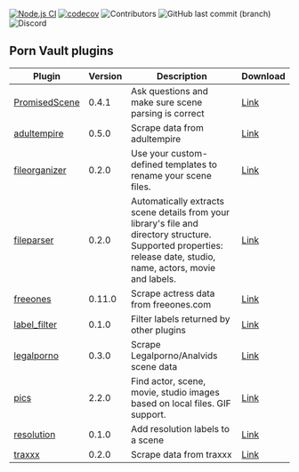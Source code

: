 [![Node.js CI](https://github.com/porn-vault/plugins/actions/workflows/nodejs.yml/badge.svg)](https://github.com/porn-vault/plugins/actions/workflows/nodejs.yml)
[![codecov](https://codecov.io/gh/porn-vault/plugins/branch/master/graph/badge.svg?token=BL7X51KUGW)](https://codecov.io/gh/porn-vault/plugins)
![Contributors](https://img.shields.io/github/contributors/porn-vault/plugins)
![GitHub last commit (branch)](https://img.shields.io/github/last-commit/porn-vault/plugins/master)
![Discord](https://img.shields.io/discord/652499331265331245)

## Porn Vault plugins

| Plugin                                                                                                        | Version | Description                                                                                                                                                        | Download                                                                                  |
| ------------------------------------------------------------------------------------------------------------- | ------- | ------------------------------------------------------------------------------------------------------------------------------------------------------------------ | ----------------------------------------------------------------------------------------- |
| [PromisedScene](https://github.com/porn-vault/porn-vault-plugins/blob/master/plugins/PromisedScene/README.md) | 0.4.1   | Ask questions and make sure scene parsing is correct                                                                                                               | [Link](https://raw.githubusercontent.com/porn-vault/plugins/master/dist/PromisedScene.js) |
| [adultempire](https://github.com/porn-vault/porn-vault-plugins/blob/master/plugins/adultempire/README.md)     | 0.5.0   | Scrape data from adultempire                                                                                                                                       | [Link](https://raw.githubusercontent.com/porn-vault/plugins/master/dist/adultempire.js)   |
| [fileorganizer](https://github.com/porn-vault/porn-vault-plugins/blob/master/plugins/fileorganizer/README.md) | 0.2.0   | Use your custom-defined templates to rename your scene files.                                                                                                      | [Link](https://raw.githubusercontent.com/porn-vault/plugins/master/dist/fileorganizer.js) |
| [fileparser](https://github.com/porn-vault/porn-vault-plugins/blob/master/plugins/fileparser/README.md)       | 0.2.0   | Automatically extracts scene details from your library&#x27;s file and directory structure. Supported properties: release date, studio, name, actors, movie and labels. | [Link](https://raw.githubusercontent.com/porn-vault/plugins/master/dist/fileparser.js)    |
| [freeones](https://github.com/porn-vault/porn-vault-plugins/blob/master/plugins/freeones/README.md)           | 0.11.0  | Scrape actress data from freeones.com                                                                                                                              | [Link](https://raw.githubusercontent.com/porn-vault/plugins/master/dist/freeones.js)      |
| [label_filter](https://github.com/porn-vault/porn-vault-plugins/blob/master/plugins/label_filter/README.md)   | 0.1.0   | Filter labels returned by other plugins                                                                                                                            | [Link](https://raw.githubusercontent.com/porn-vault/plugins/master/dist/label_filter.js)  |
| [legalporno](https://github.com/porn-vault/porn-vault-plugins/blob/master/plugins/legalporno/README.md)       | 0.3.0   | Scrape Legalporno/Analvids scene data                                                                                                                              | [Link](https://raw.githubusercontent.com/porn-vault/plugins/master/dist/legalporno.js)    |
| [pics](https://github.com/porn-vault/porn-vault-plugins/blob/master/plugins/pics/README.md)                   | 2.2.0   | Find actor, scene, movie, studio images based on local files. GIF support.                                                                                         | [Link](https://raw.githubusercontent.com/porn-vault/plugins/master/dist/pics.js)          |
| [resolution](https://github.com/porn-vault/porn-vault-plugins/blob/master/plugins/resolution/README.md)       | 0.1.0   | Add resolution labels to a scene                                                                                                                                   | [Link](https://raw.githubusercontent.com/porn-vault/plugins/master/dist/resolution.js)    |
| [traxxx](https://github.com/porn-vault/porn-vault-plugins/blob/master/plugins/traxxx/README.md)               | 0.2.0   | Scrape data from traxxx                                                                                                                                            | [Link](https://raw.githubusercontent.com/porn-vault/plugins/master/dist/traxxx.js)        |
